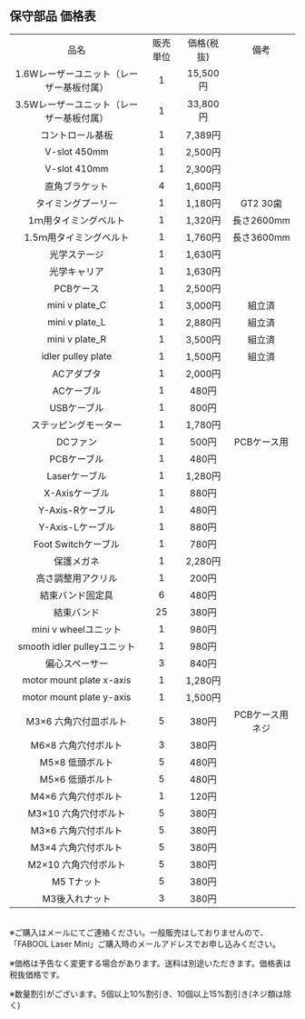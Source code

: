 ## 保守部品 価格表
<table class="packing-list" style="text-align: center;">
<tbody>
    <tr>
        <td>品名</td>
        <td>販売単位</td>
        <td>価格(税抜)</td>
        <td>備考</td>
    </tr>
    <tr>
        <td>1.6Wレーザーユニット（レーザー基板付属）</td>
        <td>1</td>
        <td>15,500円</td>
        <td></td>
    </tr>
    <tr>
        <td>3.5Wレーザーユニット（レーザー基板付属）</td>
        <td>1</td>
        <td>33,800円</td>
        <td></td>
    </tr>
    <tr>
        <td>コントロール基板</td>
        <td>1</td>
        <td>7,389円</td>
        <td></td>
    </tr>
    <tr>
        <td>V-slot 450mm</td>
        <td>1</td>
        <td>2,500円</td>
        <td></td>
    </tr>
    <tr>
        <td>V-slot 410mm</td>
        <td>1</td>
        <td>2,300円</td>
        <td></td>
    </tr>
    <tr>
        <td>直角ブラケット</td>
        <td>4</td>
        <td>1,600円</td>
        <td></td>
    </tr>
    <tr>
        <td>タイミングプーリー</td>
        <td>1</td>
        <td>1,180円</td>
        <td>GT2 30歯</td>
    </tr>
    <tr>
        <td>1ｍ用タイミングベルト</td>
        <td>1</td>
        <td>1,320円</td>
        <td>長さ2600mm</td>
    </tr>
    <tr>
        <td>1.5ｍ用タイミングベルト</td>
        <td>1</td>
        <td>1,760円</td>
        <td>長さ3600mm</td>
    </tr>
    <tr>
        <td>光学ステージ</td>
        <td>1</td>
        <td>1,630円</td>
        <td></td>
    </tr>
    <tr>
        <td>光学キャリア</td>
        <td>1</td>
        <td>1,630円</td>
        <td></td>
    </tr>
    <tr>
        <td>PCBケース</td>
        <td>1</td>
        <td>2,500円</td>
        <td></td>
    </tr>
    <tr>
        <td>mini v plate_C</td>
        <td>1</td>
        <td>3,000円</td>
        <td>組立済</td>
    </tr>
    <tr>
        <td>mini v plate_L</td>
        <td>1</td>
        <td>2,880円</td>
        <td>組立済</td>
    </tr>
    <tr>
        <td>mini v plate_R</td>
        <td>1</td>
        <td>3,500円</td>
        <td>組立済</td>
    </tr>
    <tr>
        <td>idler pulley plate</td>
        <td>1</td>
        <td>1,500円</td>
        <td>組立済</td>
    </tr>
    <tr>
        <td>ACアダプタ</td>
        <td>1</td>
        <td>2,000円</td>
        <td></td>
    </tr>
    <tr>
        <td>ACケーブル</td>
        <td>1</td>
        <td>480円</td>
        <td></td>
    </tr>
    <tr>
        <td>USBケーブル</td>
        <td>1</td>
        <td>800円</td>
        <td></td>
    </tr>
    <tr>
        <td>ステッピングモーター</td>
        <td>1</td>
        <td>1,780円</td>
        <td></td>
    </tr>
    <tr>
        <td>DCファン</td>
        <td>1</td>
        <td>500円</td>
        <td>PCBケース用</td>
    </tr>
    <tr>
        <td>PCBケーブル</td>
        <td>1</td>
        <td>480円</td>
        <td></td>
    </tr>
    <tr>
        <td>Laserケーブル</td>
        <td>1</td>
        <td>1,280円</td>
        <td></td>
    </tr>
    <tr>
        <td>X-Axisケーブル</td>
        <td>1</td>
        <td>880円</td>
        <td></td>
    </tr>
    <tr>
        <td>Y-Axis-Rケーブル</td>
        <td>1</td>
        <td>480円</td>
        <td></td>
    </tr>
    <tr>
        <td>Y-Axis-Lケーブル</td>
        <td>1</td>
        <td>880円</td>
        <td></td>
    </tr>
    <tr>
        <td>Foot Switchケーブル</td>
        <td>1</td>
        <td>780円</td>
        <td></td>
    </tr>
    <tr>
        <td>保護メガネ</td>
        <td>1</td>
        <td>2,280円</td>
        <td></td>
    </tr>
    <tr>
        <td>高さ調整用アクリル</td>
        <td>1</td>
        <td>200円</td>
        <td></td>
    </tr>
    <tr>
        <td>結束バンド固定具</td>
        <td>6</td>
        <td>480円</td>
        <td></td>
    </tr>
    <tr>
        <td>結束バンド</td>
        <td>25</td>
        <td>380円</td>
        <td></td>
    </tr>
    <tr>
        <td>mini v wheelユニット</td>
        <td>1</td>
        <td>980円</td>
        <td></td>
    </tr>
    <tr>
        <td>smooth idler pulleyユニット</td>
        <td>1</td>
        <td>980円</td>
        <td></td>
    </tr>
    <tr>
        <td>偏心スペーサー</td>
        <td>3</td>
        <td>840円</td>
        <td></td>
    </tr>
    <tr>
        <td>motor mount plate x-axis</td>
        <td>1</td>
        <td>1,280円</td>
        <td></td>
    </tr>
    <tr>
        <td>motor mount plate y-axis</td>
        <td>1</td>
        <td>1,500円</td>
        <td></td>
    </tr>
    <tr>
        <td>M3&times;6 六角穴付皿ボルト</td>
        <td>5</td>
        <td>380円</td>
        <td>PCBケース用ネジ</td>
    </tr>
    <tr>
        <td>M6&times;8 六角穴付ボルト</td>
        <td>3</td>
        <td>380円</td>
        <td></td>
    </tr>
    <tr>
        <td>M5&times;8 低頭ボルト</td>
        <td>5</td>
        <td>480円</td>
        <td></td>
    </tr>
    <tr>
        <td>M5&times;6 低頭ボルト</td>
        <td>5</td>
        <td>480円</td>
        <td></td>
    </tr>
    <tr>
        <td>M4&times;6 六角穴付ボルト</td>
        <td>1</td>
        <td>120円</td>
        <td></td>
    </tr>
    <tr>
        <td>M3&times;10 六角穴付ボルト</td>
        <td>5</td>
        <td>380円</td>
        <td></td>
    </tr>
    <tr>
        <td>M3&times;6 六角穴付ボルト</td>
        <td>5</td>
        <td>380円</td>
        <td></td>
    </tr>
    <tr>
        <td>M3&times;4 六角穴付ボルト</td>
        <td>5</td>
        <td>380円</td>
        <td></td>
    </tr>
    <tr>
        <td>M2&times;10 六角穴付ボルト</td>
        <td>5</td>
        <td>380円</td>
        <td></td>
    </tr>
    <tr>
        <td>M5 Tナット</td>
        <td>5</td>
        <td>380円</td>
        <td></td>
    </tr>
    <tr>
        <td>M3後入れナット</td>
        <td>3</td>
        <td>380円</td>
        <td></td>
    </tr>
</tbody>
</table>

<br>
※ご購入はメールにてご連絡ください。一般販売はしておりませんので、「FABOOL Laser Mini」ご購入時のメールアドレスでお申し込みください。

※価格は予告なく変更する場合があります。送料は別途いただきます。価格表は税抜価格です。

※数量割引がございます。5個以上10%割引き、10個以上15%割引き(ネジ類は除く)
